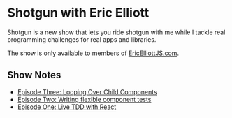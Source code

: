 # Shotgun with Eric Elliott

Shotgun is a new show that lets you ride shotgun with me while I tackle real programming challenges for real apps and libraries.

The show is only available to members of [EricElliottJS.com](https://ericelliottjs.com/product/lifetime-access-pass/).

## Show Notes

* [Episode Three: Looping Over Child Components](https://github.com/learn-javascript-courses/shotgun/blob/master/2016-03-20-episode-3.md)
* [Episode Two: Writing flexible component tests](2016-03-13-episode-2.md)
* [Episode One: Live TDD with React](2016-03-13-episode-1.md)
